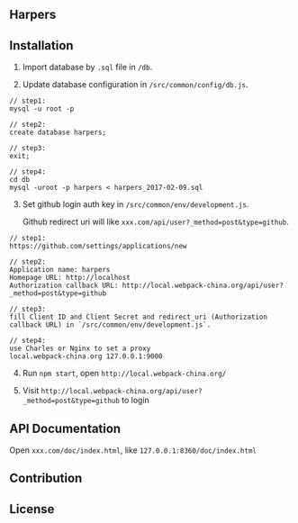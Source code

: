 ## Harpers

## Installation

1. Import database by `.sql` file in `/db`.

2. Update database configuration in `/src/common/config/db.js`.

```
// step1: 
mysql -u root -p 

// step2: 
create database harpers;

// step3:
exit;

// step4:
cd db
mysql -uroot -p harpers < harpers_2017-02-09.sql

```

3. Set github login auth key in `/src/common/env/development.js`.

    Github redirect uri will like `xxx.com/api/user?_method=post&type=github`.

```
// step1:
https://github.com/settings/applications/new

// step2: 
Application name: harpers
Homepage URL: http://localhost
Authorization callback URL: http://local.webpack-china.org/api/user?_method=post&type=github

// step3:
fill Client ID and Client Secret and redirect_uri (Authorization callback URL) in `/src/common/env/development.js`.

// step4: 
use Charles or Nginx to set a proxy
local.webpack-china.org 127.0.0.1:9000
```

4. Run `npm start`, open `http://local.webpack-china.org/`

5. Visit `http://local.webpack-china.org/api/user?_method=post&type=github` to login

## API Documentation

Open `xxx.com/doc/index.html`, like `127.0.0.1:8360/doc/index.html`

## Contribution

## License